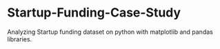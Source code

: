 # Startup-Funding-Case-Study
Analyzing Startup funding dataset on python with matplotlib and pandas libraries.
